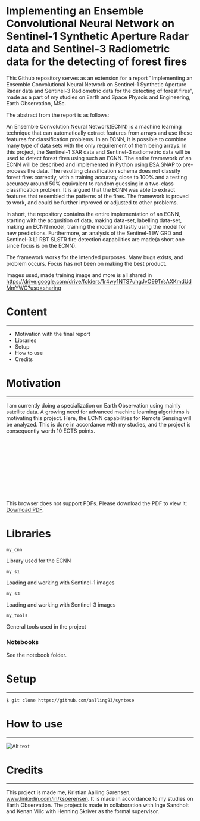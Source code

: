 # Implementing an Ensemble Convolutional Neural Network on Sentinel-1 Synthetic Aperture Radar data and Sentinel-3 Radiometric data for the detecting of forest fires
This Github repository serves as an extension for a report  "Implementing an Ensemble Convolutional Neural Network on
Sentinel-1 Synthetic Aperture Radar data and Sentinel-3 Radiometric
data for the detecting of forest fires", made as a part of my studies on Earth and Space Physcis and Engineering, Earth Observation, MSc.

The abstract from the report is as follows:

An Ensemble Convolution Neural Network(ECNN) is a machine learning technique that can automatically extract features from arrays and use these features for classification problems. In an ECNN, it is possible to combine many type of data sets with the only requirement of them being arrays. In this project, the Sentinel-1 SAR data and Sentinel-3 radiometric data will be used to detect forest fires using such an ECNN. The entire framework of an ECNN will be described and implemented in Python using ESA SNAP to pre-process the data. The resulting classification schema does not classify forest fires correctly, with a training accuracy close to 100% and a testing accuracy around 50% equivalent to random guessing in a two-class classification problem. It is argued that the ECNN was able to extract features that resembled the patterns of the fires. The framework is proved to work, and could be further improved or adjusted to other problems.



In short, the repository contains the entire implementation of an ECNN, starting with the acqusition of data, making data-set, labelling data-set, 
making an ECNN model, training the model and lastly using the model for new predictions.
Furthermore, an analysis of the Sentinel-1 IW GRD and Sentinel-3 L1 RBT SLSTR fire detection capabilities are made(a short one since focus is on the ECNN).

The framework works for the intended purposes. Many bugs exists, and problem occurs. Focus has not been on making the best product.

Images used, made training image and more is all shared in 
https://drive.google.com/drive/folders/1r4wy1NTS7uhgJvO991YsAXKmdUdMmYWG?usp=sharing

# Content
----------------------------
* Motivation with the final report
* Libraries
* Setup
* How to use
* Credits



# Motivation
----------------------------
I am currently doing a specialization on Earth Observation using mainly satellite data. 
A growing need for advanced machine learning algorithms is motivating this project.
Here, the ECNN capabilities for Remote Sensing will be analyzed.
This is done in accordance with my studies, and the project is consequently worth 10 ECTS points.

<object data="https://drive.google.com/file/d/1RqxQPLnNQpvNQYHj3ZtX7kfPIeRuL7Wj/view?usp=sharing" type="application/pdf" width="700px" height="700px">
    <embed src="https://drive.google.com/file/d/1RqxQPLnNQpvNQYHj3ZtX7kfPIeRuL7Wj/view?usp=sharing">
        <p>This browser does not support PDFs. Please download the PDF to view it: <a href="https://drive.google.com/file/d/1RqxQPLnNQpvNQYHj3ZtX7kfPIeRuL7Wj/view?usp=sharing">Download PDF</a>.</p>
    </embed>
</object>


# Libraries
```
my_cnn
```
Library used for the ECNN
```
my_s1
```
Loading and working with Sentinel-1 images

```
my_s3
```
Loading and working with Sentinel-3 images

```
my_tools
```
General tools used in the project

### Notebooks

See the notebook folder.

# Setup
-----------------------
```shell
$ git clone https://github.com/aalling93/syntese
```

# How to use
----------------------

![Alt text](aalling93/syntese/not_used/use1.png?raw=true "Title")

# Credits
---------------------
This project is made me, Kristian Aalling Sørensen, www.linkedin.com/in/ksoerensen. It is made in accordance to my studies on Earth Observation. 
The project is made in collaboration with Inge Sandholt and Kenan Vilic with Henning Skriver as the formal supervisor. 


